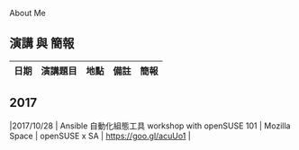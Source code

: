 About Me

## 演講 與 簡報

| 日期       | 演講題目                                          | 地點          | 備註          | 簡報                  |
| -----------| --------------------------------------------------| --------------| --------------| --------------------- |

## 2017

|2017/10/28 | Ansible 自動化組態工具 workshop with openSUSE 101 | Mozilla Space | openSUSE x SA | https://goo.gl/acuUo1 | 
